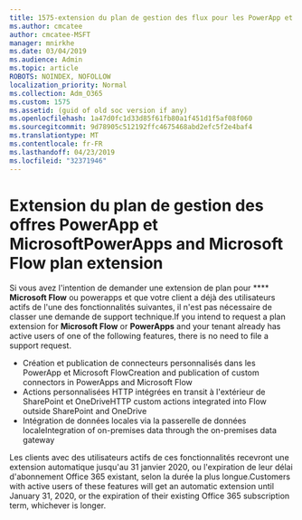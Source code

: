 ```yaml
---
title: 1575-extension du plan de gestion des flux pour les PowerApp et Microsoft
ms.author: cmcatee
author: cmcatee-MSFT
manager: mnirkhe
ms.date: 03/04/2019
ms.audience: Admin
ms.topic: article
ROBOTS: NOINDEX, NOFOLLOW
localization_priority: Normal
ms.collection: Adm_O365
ms.custom: 1575
ms.assetid: (guid of old soc version if any)
ms.openlocfilehash: 1a47d0fc1d33d85f61fb80a1f451d1f5af08f060
ms.sourcegitcommit: 9d78905c512192ffc4675468abd2efc5f2e4baf4
ms.translationtype: MT
ms.contentlocale: fr-FR
ms.lasthandoff: 04/23/2019
ms.locfileid: "32371946"
---
```

# <a name="powerapps-and-microsoft-flow-plan-extension"></a><span data-ttu-id="7241d-102">Extension du plan de gestion des offres PowerApp et Microsoft</span><span class="sxs-lookup"><span data-stu-id="7241d-102">PowerApps and Microsoft Flow plan extension</span></span>

<span data-ttu-id="7241d-103">Si vous avez l'intention de demander une extension de plan pour \*\*\*\* **Microsoft Flow** ou powerapps et que votre client a déjà des utilisateurs actifs de l'une des fonctionnalités suivantes, il n'est pas nécessaire de classer une demande de support technique.</span><span class="sxs-lookup"><span data-stu-id="7241d-103">If you intend to request a plan extension for **Microsoft Flow** or **PowerApps** and your tenant already has active users of one of the following features, there is no need to file a support request.</span></span>

- <span data-ttu-id="7241d-104">Création et publication de connecteurs personnalisés dans les PowerApp et Microsoft Flow</span><span class="sxs-lookup"><span data-stu-id="7241d-104">Creation and publication of custom connectors in PowerApps and Microsoft Flow</span></span>
- <span data-ttu-id="7241d-105">Actions personnalisées HTTP intégrées en transit à l'extérieur de SharePoint et OneDrive</span><span class="sxs-lookup"><span data-stu-id="7241d-105">HTTP custom actions integrated into Flow outside SharePoint and OneDrive</span></span>
- <span data-ttu-id="7241d-106">Intégration de données locales via la passerelle de données locale</span><span class="sxs-lookup"><span data-stu-id="7241d-106">Integration of on-premises data through the on-premises  data gateway</span></span>

<span data-ttu-id="7241d-107">Les clients avec des utilisateurs actifs de ces fonctionnalités recevront une extension automatique jusqu'au 31 janvier 2020, ou l'expiration de leur délai d'abonnement Office 365 existant, selon la durée la plus longue.</span><span class="sxs-lookup"><span data-stu-id="7241d-107">Customers with active users of these features will get an automatic extension until January 31, 2020, or the expiration of their existing Office 365 subscription term, whichever is longer.</span></span>